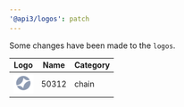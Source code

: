 ```yaml
---
'@api3/logos': patch
---
```


Some changes have been made to the `logos`.

| Logo                                                      | Name      | Category |
| --------------------------------------------------------- | --------- | -------- |
| <img src="./raw/chains/Chain50312.svg" width="36" alt=""> | 50312     | chain    |

